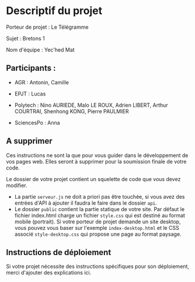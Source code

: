 # Descriptif du projet

Porteur de projet : Le Télégramme

Sujet : Bretons 1

Nom d'équipe : Yec'hed Mat

## Participants : 

- AGR : Antonin, Camille
 
- EPJT : Lucas

- Polytech : Nino AURIEDE, Malo LE ROUX, Adrien LIBERT, Arthur COURTRAI, Shenhong KONG, Pierre PAULMIER

- SciencesPo : Anna



## A supprimer

Ces instructions ne sont la que pour vous guider dans le développement de vos pages web. Elles seront à supprimer pour la soumission finale de votre code.

Le dossier de votre projet contient un squelette de code que vous devez modifier. 

- La partie `serveur.js`  ne doit a priori pas être touchée, si vous avez des entrées d'API à ajouter il faudra le faire dans le dossier `api`.
- Le dossier `public`  contient la partie statique de votre site. Par défaut le fichier index.html charge un fichier `style.css` qui est destiné au format mobile (portrait). Si votre porteur de projet demande un site desktop, vous pouvez vous baser sur l'exemple `index-desktop.html` et le CSS associé `style-desktop.css` qui propose une page au format paysage.



## Instructions de déploiement

Si votre projet nécessite des instructions spécifiques pour son déploiement, merci d'ajouter des explications ici.
